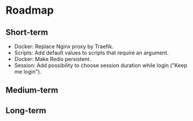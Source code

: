 # Roadmap

## Short-term

- Docker: Replace Nginx proxy by Traefik.
- Scripts: Add default values to scripts that require an argument.
- Docker: Make Redis persistent.
- Session: Add possibility to choose session duration while login ("Keep me login").

## Medium-term

## Long-term
